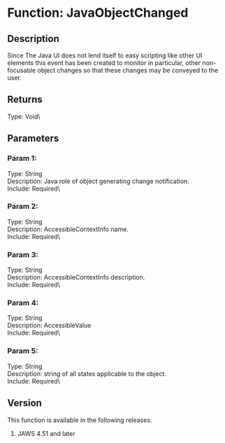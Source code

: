 # Function: JavaObjectChanged

## Description

Since The Java UI does not lend itself to easy scripting like other UI
elements this event has been created to monitor in particular, other
non-focusable object changes so that these changes may be conveyed to
the user.

## Returns

Type: Void\

## Parameters

### Param 1:

Type: String\
Description: Java role of object generating change notification.\
Include: Required\

### Param 2:

Type: String\
Description: AccessibleContextInfo name.\
Include: Required\

### Param 3:

Type: String\
Description: AccessibleContextInfo description.\
Include: Required\

### Param 4:

Type: String\
Description: AccessibleValue\
Include: Required\

### Param 5:

Type: String\
Description: string of all states applicable to the object.\
Include: Required\

## Version

This function is available in the following releases:

1.  JAWS 4.51 and later

